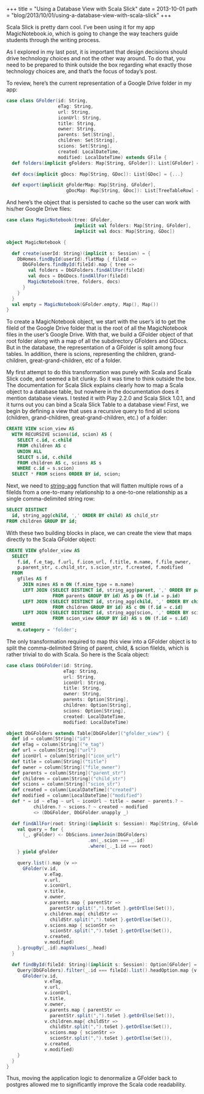 +++
title = "Using a Database View with Scala Slick"
date = 2013-10-01
path = "blog/2013/10/01/using-a-database-view-with-scala-slick"
+++

Scala Slick is pretty darn cool. I’ve been using it for my app MagicNotebook.io, which is going to change the way teachers guide students through the writing process.

As I explored in my last post, it is important that design decisions should drive technology choices and not the other way around. To do that, you need to be prepared to think outside the box regarding what exactly those technology choices are, and that’s the focus of today’s post.

To review, here’s the current representation of a Google Drive folder in my app:

```scala
case class GFolder(id: String,
                   eTag: String,
                   url: String,
                   iconUrl: String,
                   title: String,
                   owner: String,
                   parents: Set[String],
                   children: Set[String],
                   scions: Set[String],
                   created: LocalDateTime,
                   modified: LocalDateTime) extends GFile {
  def folders(implicit gFolders: Map[String, GFolder]): List[GFolder] = {...}

  def docs(implicit gDocs: Map[String, GDoc]): List[GDoc] = {...}

  def export(implicit gFolderMap: Map[String, GFolder],
                      gDocMap: Map[String, GDoc]): List[TreeTableRow] = {...}
```

And here’s the object that is persisted to cache so the user can work with his/her Google Drive files:

```scala
case class MagicNotebook(tree: GFolder,
                         implicit val folders: Map[String, GFolder],
                         implicit val docs: Map[String, GDoc])

object MagicNotebook {

  def create(userId: String)(implicit s: Session) = {
    DbHomes.findById(userId).flatMap { fileId =>
      DbGFolders.findById(fileId).map { tree =>
        val folders = DbGFolders.findAllFor(fileId)
        val docs = DbGDocs.findAllFor(fileId)
        MagicNotebook(tree, folders, docs)
      }
    }
  }
  val empty = MagicNotebook(GFolder.empty, Map(), Map())
}
```

To create a MagicNotebook object, we start with the user’s id to get the fileId of the Google Drive folder that is the root of all the MagicNotebook files in the user’s Google Drive. With that, we build a GFolder object of that root folder along with a map of all the subdirectory GFolders and GDocs. But in the database, the representation of a GFolder is split among four tables. In addition, there is scions, representing the children, grand-children, great-grand-children, etc of a folder.

My first attempt to do this transformation was purely with Scala and Scala Slick code, and seemed a bit clunky. So it was time to think outside the box. The documentation for Scala Slick explains clearly how to map a Scala object to a database table, but nowhere in the documentation does it mention database views. I tested it with Play 2.2.0 and Scala Slick 1.0.1, and it turns out you can bind a Scala Slick Table to a database view! First, we begin by defining a view that uses a recursive query to find all scions (children, grand-children, great-grand-children, etc.) of a folder:

```sql
CREATE VIEW scion_view AS
  WITH RECURSIVE scions(id, scion) AS (
    SELECT c.id, c.child
    FROM children AS c
    UNION ALL
    SELECT s.id, c.child
    FROM children AS c, scions AS s
    WHERE c.id = s.scion)
  SELECT * FROM scions ORDER BY id, scion;
```

Next, we need to [string-agg](http://www.postgresql.org/docs/9.2/static/functions-aggregate.html) function that will flatten multiple rows of a fileIds from a one-to-many relationship to a one-to-one relationship as a single comma-delimited string row:

```sql
SELECT DISTINCT
  id, string_agg(child, ',' ORDER BY child) AS child_str
FROM children GROUP BY id;
```

With these two building blocks in place, we can create the view that maps directly to the Scala GFolder object:

```sql
CREATE VIEW gfolder_view AS
  SELECT
    f.id, f.e_tag, f.url, f.icon_url, f.title, m.name, f.file_owner,
    p.parent_str, c.child_str, s.scion_str, f.created, f.modified
  FROM
    gfiles AS f
      JOIN mimes AS m ON (f.mime_type = m.name)
      LEFT JOIN (SELECT DISTINCT id, string_agg(parent, ',' ORDER BY parent) AS parent_str
                 FROM parents GROUP BY id) AS p ON (f.id = p.id)
      LEFT JOIN (SELECT DISTINCT id, string_agg(child, ',' ORDER BY child) AS child_str
                 FROM children GROUP BY id) AS c ON (f.id = c.id)
      LEFT JOIN (SELECT DISTINCT id, string_agg(scion, ',' ORDER BY scion) AS scion_str
                 FROM scion_view GROUP BY id) AS s ON (f.id = s.id)
  WHERE
    m.category = 'folder';
```

The only transformation required to map this view into a GFolder object is to split the comma-delimited String of parent, child, & scion fileIds, which is rather trivial to do with Scala. So here is the Scala object:

```scala
case class DbGFolder(id: String,
                     eTag: String,
                     url: String,
                     iconUrl: String,
                     title: String,
                     owner: String,
                     parents: Option[String],
                     children: Option[String],
                     scions: Option[String],
                     created: LocalDateTime,
                     modified: LocalDateTime)

object DbGFolders extends Table[DbGFolder]("gfolder_view") {
  def id = column[String]("id")
  def eTag = column[String]("e_tag")
  def url = column[String]("url")
  def iconUrl = column[String]("icon_url")
  def title = column[String]("title")
  def owner = column[String]("file_owner")
  def parents = column[String]("parent_str")
  def children = column[String]("child_str")
  def scions = column[String]("scion_str")
  def created = column[LocalDateTime]("created")
  def modified = column[LocalDateTime]("modified")
  def * = id ~ eTag ~ url ~ iconUrl ~ title ~ owner ~ parents.? ~
          children.? ~ scions.? ~ created ~ modified
          <> (DbGFolder, DbGFolder.unapply _)

  def findAllFor(root: String)(implicit s: Session): Map[String, GFolder] = {
    val query = for {
      (_, gFolder) <- DbScions.innerJoin(DbGFolders)
                              .on(_.scion === _.id)
                              .where(_._1.id === root)
    } yield gFolder

    query.list().map {v =>
      GFolder(v.id,
              v.eTag,
              v.url,
              v.iconUrl,
              v.title,
              v.owner,
              v.parents.map { parentStr =>
                parentStr.split(",").toSet }.getOrElse(Set()),
              v.children.map{ childStr =>
                childStr.split(",").toSet }.getOrElse(Set()),
              v.scions.map { scionStr =>
                scionStr.split(",").toSet }.getOrElse(Set()),
              v.created,
              v.modified)
    }.groupBy(_.id).mapValues(_.head)
  }

  def findById(fileId: String)(implicit s: Session): Option[GFolder] = {
    Query(DbGFolders).filter(_.id === fileId).list().headOption.map {v =>
      GFolder(v.id,
              v.eTag,
              v.url,
              v.iconUrl,
              v.title,
              v.owner,
              v.parents.map { parentStr =>
                parentStr.split(",").toSet }.getOrElse(Set()),
              v.children.map{ childStr =>
                childStr.split(",").toSet }.getOrElse(Set()),
              v.scions.map { scionStr =>
                scionStr.split(",").toSet }.getOrElse(Set()),
              v.created,
              v.modified)
    }
  }
}
```

Thus, moving the application logic to denormalize a GFolder back to postgres allowed me to significantly improve the Scala code readability.

